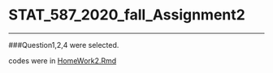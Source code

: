 # STAT_587_2020_fall_Assignment2
---

###Question1,2,4 were selected.

codes were in [HomeWork2.Rmd](https://raw.githubusercontent.com/Kakashi-sensei/STAT_587_2020_fall_Assignment2/master/HomeWork2.Rmd)


